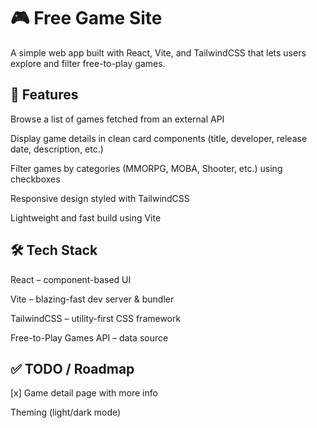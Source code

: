 # 🎮 Free Game Site

A simple web app built with React, Vite, and TailwindCSS that lets users explore and filter free-to-play games.

## 🚀 Features

Browse a list of games fetched from an external API

Display game details in clean card components (title, developer, release date, description, etc.)

Filter games by categories (MMORPG, MOBA, Shooter, etc.) using checkboxes

Responsive design styled with TailwindCSS

Lightweight and fast build using Vite

## 🛠️ Tech Stack

React
 – component-based UI

Vite
 – blazing-fast dev server & bundler

TailwindCSS
 – utility-first CSS framework

Free-to-Play Games API
 – data source

 ## ✅ TODO / Roadmap

[x] Game detail page with more info

 Theming (light/dark mode)
